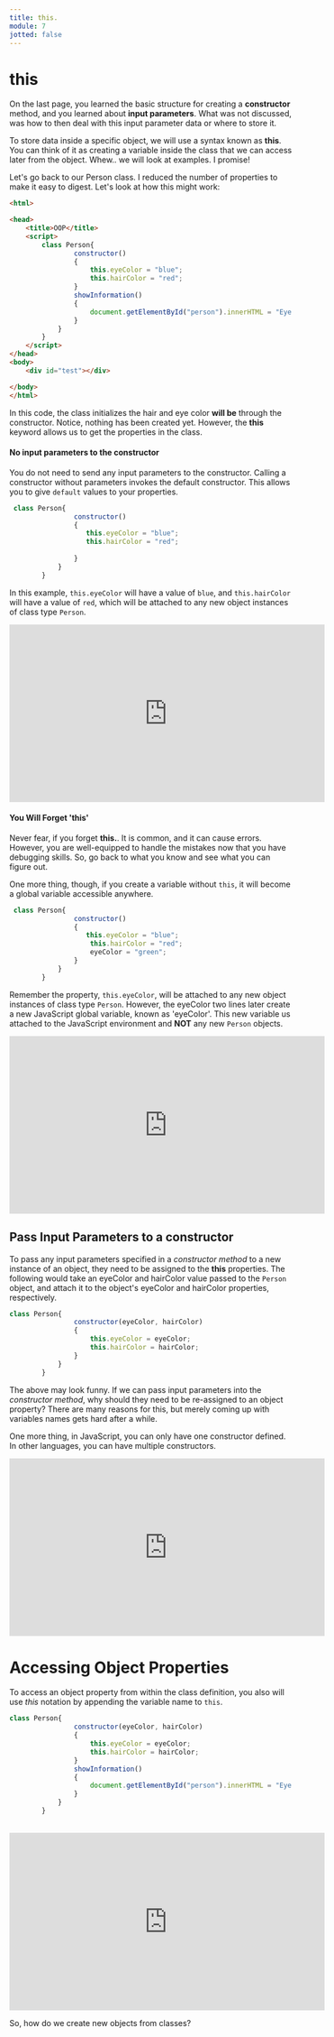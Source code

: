 ```yaml
---
title: this.
module: 7
jotted: false
---
```


# this

On the last page, you learned the basic structure for creating a **constructor** method, and you learned about **input parameters**. What was not discussed, was how to then deal with this input parameter data or where to store it.

To store data inside a specific object, we will use a syntax known as **this**. You can think of it as creating a variable inside the class that we can access later from the object. Whew.. we will look at examples.  I promise!

Let's go back to our Person class. I reduced the number of properties to make it easy to digest.  Let's look at how this might work:

```html
<html>

<head>
    <title>OOP</title>
    <script>
        class Person{
                constructor()
                {
                    this.eyeColor = "blue";
                    this.hairColor = "red";
                }
                showInformation()
                {
                    document.getElementById("person").innerHTML = "Eye Color: " + this.eyeColor + "<br>Hair Color: " + this.hairColor;
                }   
            }
        }
    </script>
</head>
<body>
    <div id="test"></div>

</body>
</html>
```
In this code, the class initializes the hair and eye color **will be** through the constructor.  Notice, nothing has been created yet.  However, the **this** keyword allows us to get the properties in the class.

#### No input parameters to the constructor

You do not need to send any input parameters to the constructor.  Calling a constructor without parameters invokes the default constructor. This allows you to give `default` values to your properties. 

```js
 class Person{
                constructor()
                {
                   this.eyeColor = "blue";
                   this.hairColor = "red";
                    
                }
            }
        }
```

In this example, `this.eyeColor` will have a value of `blue`, and `this.hairColor` will have a value of `red`, which will be attached to any new object instances of class type `Person`.

<iframe width="560" height="315" src="https://www.youtube.com/embed/t2BM1P9ozYM" frameborder="0" allow="accelerometer; autoplay; encrypted-media; gyroscope; picture-in-picture" allowfullscreen></iframe>

#### You Will Forget 'this'

Never fear, if you forget **this.**.  It is common, and it can cause errors.  However, you are well-equipped to handle the mistakes now that you have debugging skills.  So, go back to what you know and see what you can figure out.

One more thing, though, if you create a variable without `this`, it will become a global variable accessible anywhere.

```js
 class Person{
                constructor()
                {
                   this.eyeColor = "blue";
                    this.hairColor = "red";
                    eyeColor = "green";
                }
            }
        }
```

Remember the property, `this.eyeColor`, will be attached to any new object instances of class type `Person`. However, the eyeColor two lines later create a new JavaScript global variable, known as 'eyeColor'. This new variable us attached to the JavaScript environment and **NOT** any new `Person` objects.

<iframe width="560" height="315" src="https://www.youtube.com/embed/V20V47rF0GQ" frameborder="0" allow="accelerometer; autoplay; encrypted-media; gyroscope; picture-in-picture" allowfullscreen></iframe>

## Pass Input Parameters to a constructor

To pass any input parameters specified in a _constructor method_ to a new instance of an object, they need to be assigned to the **this** properties. The following would take an eyeColor and hairColor value passed to the `Person` object, and attach it to the object's eyeColor and hairColor properties, respectively.

```js
class Person{
                constructor(eyeColor, hairColor)
                {
                    this.eyeColor = eyeColor;
                    this.hairColor = hairColor;
                }
            }
        }
```

The above may look funny. If we can pass input parameters into the _constructor method_, why should they need to be re-assigned to an object property? There are many reasons for this, but merely coming up with variables names gets hard after a while.

One more thing, in JavaScript, you can only have one constructor defined. In other languages, you can have multiple constructors.

<iframe width="560" height="315" src="https://www.youtube.com/embed/IUYSNFicx74" frameborder="0" allow="accelerometer; autoplay; encrypted-media; gyroscope; picture-in-picture" allowfullscreen></iframe>

# Accessing Object Properties

To access an object property from within the class definition, you also will use *this* notation by appending the variable name to `this`.

```js
class Person{
                constructor(eyeColor, hairColor)
                {
                    this.eyeColor = eyeColor;
                    this.hairColor = hairColor;
                }
                showInformation()
                {
                    document.getElementById("person").innerHTML = "Eye Color: " + this.eyeColor + "<br>Hair Color: " + this.hairColor;
                }
            }
        }
```
<br/>
<iframe width="560" height="315" src="https://www.youtube.com/embed/K8kqo7CNJD8" frameborder="0" allow="accelerometer; autoplay; encrypted-media; gyroscope; picture-in-picture" allowfullscreen></iframe>

So, how do we create new objects from classes?

